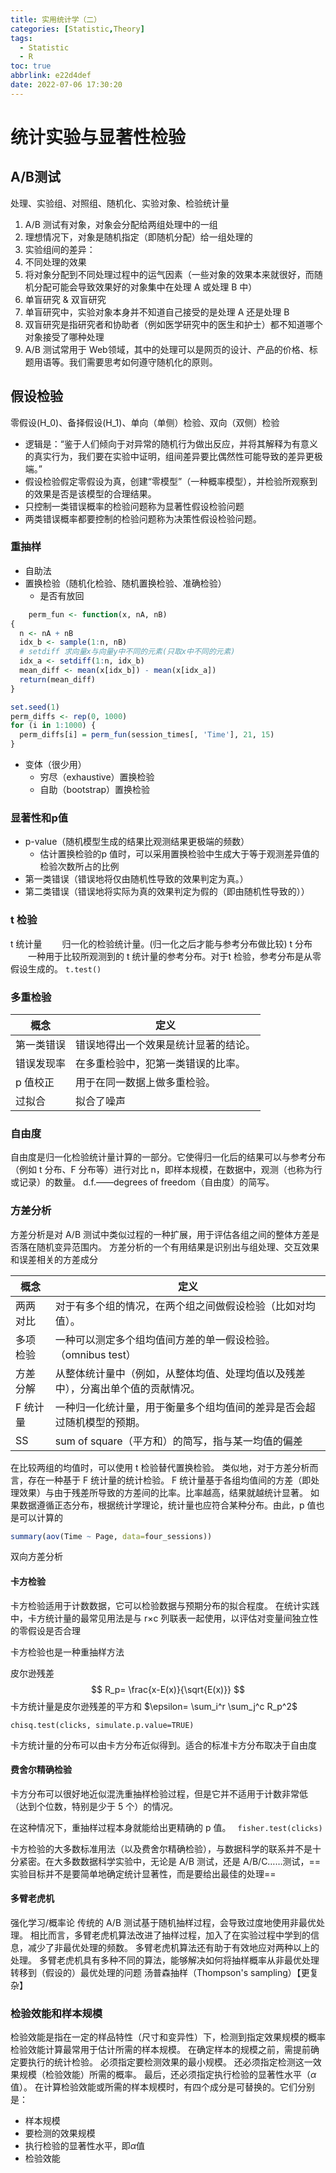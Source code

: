 ```yaml
---
title: 实用统计学（二）
categories: [Statistic,Theory]
tags:
  - Statistic
  - R
toc: true
abbrlink: e22d4def
date: 2022-07-06 17:30:20
---
```

<!--more-->
# 统计实验与显著性检验
## A/B测试
处理、实验组、对照组、随机化、实验对象、检验统计量
1. A/B 测试有对象，对象会分配给两组处理中的一组
1. 理想情况下，对象是随机指定（即随机分配）给一组处理的
1. 实验组间的差异：
  1. 不同处理的效果
  1. 将对象分配到不同处理过程中的运气因素（一些对象的效果本来就很好，而随机分配可能会导致效果好的对象集中在处理 A 或处理 B 中）
1. 单盲研究 & 双盲研究
  1. 单盲研究中，实验对象本身并不知道自己接受的是处理 A 还是处理 B
  1. 双盲研究是指研究者和协助者（例如医学研究中的医生和护士）都不知道哪个对象接受了哪种处理
1. A/B 测试常用于 Web领域，其中的处理可以是网页的设计、产品的价格、标题用语等。我们需要思考如何遵守随机化的原则。



## 假设检验
零假设(H_0)、备择假设(H_1)、单向（单侧）检验、双向（双侧）检验
- 逻辑是：“鉴于人们倾向于对异常的随机行为做出反应，并将其解释为有意义的真实行为，我们要在实验中证明，组间差异要比偶然性可能导致的差异更极端。”
- 假设检验假定零假设为真，创建“零模型”（一种概率模型），并检验所观察到的效果是否是该模型的合理结果。
- 只控制一类错误概率的检验问题称为显著性假设检验问题
- 两类错误概率都要控制的检验问题称为决策性假设检验问题。
  
  
### 重抽样
- 自助法
- 置换检验（随机化检验、随机置换检验、准确检验）
   - 是否有放回
``` R
    perm_fun <- function(x, nA, nB)
{
  n <- nA + nB
  idx_b <- sample(1:n, nB)
  # setdiff 求向量x与向量y中不同的元素(只取x中不同的元素)
  idx_a <- setdiff(1:n, idx_b)
  mean_diff <- mean(x[idx_b]) - mean(x[idx_a])
  return(mean_diff)
}

set.seed(1)
perm_diffs <- rep(0, 1000)
for (i in 1:1000) {
  perm_diffs[i] = perm_fun(session_times[, 'Time'], 21, 15)
}
```
- 变体（很少用）
  - 穷尽（exhaustive）置换检验
  - 自助（bootstrap）置换检验


### 显著性和p值
- p-value（随机模型生成的结果比观测结果更极端的频数）
  - 估计置换检验的p 值时，可以采用置换检验中生成大于等于观测差异值的检验次数所占的比例
- 第一类错误（错误地将仅由随机性导致的效果判定为真。）
- 第二类错误（错误地将实际为真的效果判定为假的（即由随机性导致的））


### t 检验
t 统计量
　　归一化的检验统计量。(归一化之后才能与参考分布做比较)
t 分布
　　一种用于比较所观测到的 t 统计量的参考分布。对于t 检验，参考分布是从零假设生成的。
`t.test()`

### 多重检验
概念|定义
---|---
第一类错误|错误地得出一个效果是统计显著的结论。
错误发现率|在多重检验中，犯第一类错误的比率。
p 值校正|用于在同一数据上做多重检验。
过拟合|拟合了噪声

### 自由度
自由度是归一化检验统计量计算的一部分。它使得归一化后的结果可以与参考分布（例如 t 分布、F 分布等）进行对比
n，即样本规模，在数据中，观测（也称为行或记录）的数量。
d.f.——degrees of freedom（自由度）的简写。
　　
### 方差分析
方差分析是对 A/B 测试中类似过程的一种扩展，用于评估各组之间的整体方差是否落在随机变异范围内。
方差分析的一个有用结果是识别出与组处理、交互效果和误差相关的方差成分

概念|定义
---|---
两两对比|对于有多个组的情况，在两个组之间做假设检验（比如对均值）。
多项检验|一种可以测定多个组均值间方差的单一假设检验。（omnibus test）
方差分解|从整体统计量中（例如，从整体均值、处理均值以及残差中），分离出单个值的贡献情况。
F 统计量|一种归一化统计量，用于衡量多个组均值间的差异是否会超过随机模型的预期。
SS|sum of square（平方和）的简写，指与某一均值的偏差


在比较两组的均值时，可以使用 t 检验替代置换检验。
类似地，对于方差分析而言，存在一种基于 F 统计量的统计检验。
F 统计量基于各组均值间的方差（即处理效果）与由于残差所导致的方差间的比率。比率越高，结果就越统计显著。
如果数据遵循正态分布，根据统计学理论，统计量也应符合某种分布。由此，p 值也是可以计算的
``` R
summary(aov(Time ~ Page, data=four_sessions))
```


双向方差分析


#### 卡方检验
卡方检验适用于计数数据，它可以检验数据与预期分布的拟合程度。
在统计实践中，卡方统计量的最常见用法是与 r×c 列联表一起使用，以评估对变量间独立性的零假设是否合理


卡方检验也是一种重抽样方法

皮尔逊残差
$$
R_p= \frac{x-E(x)}{\sqrt{E(x)}}
$$
卡方统计量是皮尔逊残差的平方和
$\epsilon= \sum_i^r \sum_j^c R_p^2$

`chisq.test(clicks, simulate.p.value=TRUE)`

卡方统计量的分布可以由卡方分布近似得到。适合的标准卡方分布取决于自由度


#### 费舍尔精确检验
卡方分布可以很好地近似混洗重抽样检验过程，但是它并不适用于计数非常低
（达到个位数，特别是少于 5 个）的情况。

在这种情况下，重抽样过程本身就能给出更精确的 p 值。
` fisher.test(clicks)`

卡方检验的大多数标准用法（以及费舍尔精确检验），与数据科学的联系并不是十分紧密。在大多数数据科学实验中，无论是 A/B 测试，还是 A/B/C……测试，==实验目标并不是要简单地确定统计显著性，而是要给出最佳的处理==

#### 多臂老虎机
强化学习/概率论
传统的 A/B 测试基于随机抽样过程，会导致过度地使用非最优处理。
相比而言，多臂老虎机算法改进了抽样过程，加入了在实验过程中学到的信息，减少了非最优处理的频数。
多臂老虎机算法还有助于有效地应对两种以上的处理。
多臂老虎机具有多种不同的算法，能够解决如何将抽样概率从非最优处理转移到（假设的）最优处理的问题
汤普森抽样（Thompson's sampling）【更复杂】



### 检验效能和样本规模
检验效能是指在一定的样品特性（尺寸和变异性）下，检测到指定效果规模的概率
检验效能计算最常用于估计所需的样本规模。
在确定样本的规模之前，需提前确定要执行的统计检验。
必须指定要检测效果的最小规模。
还必须指定检测这一效果规模（检验效能）所需的概率。
最后，还必须指定执行检验的显著性水平（$\alpha$值）。
在计算检验效能或所需的样本规模时，有四个成分是可替换的。它们分别是：
- 样本规模
- 要检测的效果规模
- 执行检验的显著性水平，即$\alpha$值
- 检验效能
